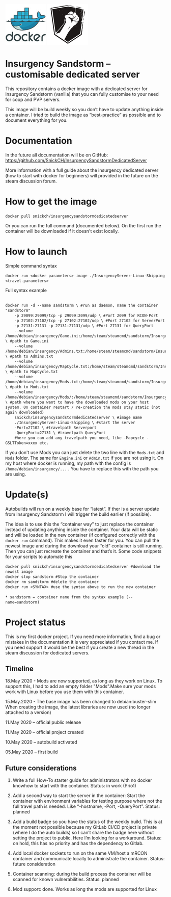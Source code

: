![](https://github.com/SnickCH/InsurgencySandstormDedicatedServer/blob/master/docker-logo.jpg)
![](https://github.com/SnickCH/InsurgencySandstormDedicatedServer/blob/master/sandstorm-logo.png)

# Insurgency Sandstorm – customisable dedicated server
This repository contains a docker image with a dedicated server for Insurgency Sandstorm (vanilla) that you can fully customise to your need for coop and PVP servers. 

This image will be build weekly so you don’t have to update anything inside a container. I tried to build the image as “best-practice” as possible and to document everything for you. 


# Documentation
In the future all documentation will be on GitHub: https://github.com/SnickCH/InsurgencySandstormDedicatedServer

More information with a full guide about the insurgency dedicated server (how to start with docker for beginners) will provided in the future on the steam discussion forum.

# How to get the image
```docker pull snickch/insurgencysandstormdedicatedserver```

Or you can run the full command (documented below). On the first run the container will be downloaded if it doesn't exist locally.


# How to launch

Simple command syntax
```
docker run <docker parameters> image ./InsurgencyServer-Linux-Shipping <travel-parameters>
```

Full syntax example
```

docker run -d --name sandstorm \ #run as daemon, name the container "sandstorm"
	-p 29099:29099/tcp -p 29099:2099/udp \ #Port 2099 for RCON-Port
	-p 27102:27102/tcp -p 27102:27102/udp \ #Port 27102 for ServerPort
	-p 27131:27131 -p 27131:27131/udp \ #Port 27131 for QueryPort
	--volume /home/debian/insurgency/Game.ini:/home/steam/steamcmd/sandstorm/Insurgency/Saved/Config/LinuxServer/Game.ini:ro \ #path to Game.ini
	--volume /home/debian/insurgency/Admins.txt:/home/steam/steamcmd/sandstorm/Insurgency/Saved/Config/LinuxServer/Admins.txt:ro \ #path to Admins.txt
	--volume /home/debian/insurgency/MapCycle.txt:/home/steam/steamcmd/sandstorm/Insurgency/Config/LinuxServer/MapCycle.txt:ro \ #path to MapCycle.txt
	--volume /home/debian/insurgency/Mods.txt:/home/steam/steamcmd/sandstorm/Insurgency/Config/LinuxServer/Mods.txt:ro \ #path to Mods.txt
	--volume /home/debian/insurgency/Mods/:/home/steam/steamcmd/sandstorm/Insurgency/Mods \ #path where you want to have the downloaded mods on your host system. On container restart / re-creation the mods stay static (not again downloaded)
	snickch/insurgencysandstormdedicatedserver \ #image name
	./InsurgencyServer-Linux-Shipping \ #start the server
	-Port=27102 \ #travelpath Serverport
	-QueryPort=27131 \ #travelpath QueryPort
	#here you can add any travelpath you need, like -Mapcycle -GSLTToken=xxxx etc.
```
If you don't use Mods you can just delete the two line with the ``` Mods.txt ``` and ```Mods``` folder. The same for ``` Engine.ini ``` or ``` Admin.txt ``` if you are not using it. On my host where docker is running, my path with the config is ``` /home/debian/insurgency/... ``` . You have to replace this with the path you are using.


# Update(s)
Autobuilds will run on a weekly base for “latest”. If ther is a server update from Insurgency Sandstorm I will trigger the build earlier (if possible).

The idea is to use this the “container way” to just replace the container instead of updating anything inside the container. Your data will be static and will be loaded in the new container (if configured correctly with the ``` docker run``` command). This makes it even faster for you. You can pull the newest image and during the download your “old” container is still running. Then you can just recreate the container and that’s it. Some code snippets for your scripts to automate this

```
docker pull snickch/insurgencysandstormdedicatedserver #download the newest image
docker stop sandstorm #Stop the container
docker rm sandstorm #delete the container
docker run <SYNTAX> #use the syntax above to run the new container

* sandstorm = container name from the syntax example (--name=sandstorm)
```



# Project status

This is my first docker project. If you need more information, find a bug or mistakes in the documentation it is very appreciated if you contact me. If you need support it would be the best if you create a new thread in the steam discussion for dedicated servers.


## Timeline

18.May 2020 - Mods are now supported, as long as they work on Linux. To support this, I had to add an empty folder "Mods".Make sure your mods work with Linux before you use them with this container.

15.May.2020 - The base image has been changed to debian:buster-slim When creating the image, the latest libraries are now used (no longer attached to a version)

11.May 2020 – official public release

11.May 2020 – official project created

10.May 2020 – autobuild activated

05.May 2020 – first build


## Future considerations
1) Write a full How-To starter guide for administrators with no docker knowhow to start with the container. Status: in work (Prio1)

2) Add a second way to start the server in the container: Start the container with environment variables for testing purpose where not the full travel path is needed. Like “-hostname, -Port, -QueryPort”. Status: planned

3) Add a build badge so you have the status of the weekly build. This is at the moment not possible because my GitLab CI/CD project is private (where I do the auto builds) so I can’t share the badge here without setting the project to public. Here I’m looking for a workaround. Status: on hold, this has no priority and has the dependency to Gitlab.

4) Add local docker sockets to run on the same VM/host a mRCON container and communicate locally to administrate the container. Status: future consideration

5) Container scanning: during the build process the container will be scanned for known vulnerabilities. Status: planned

6) Mod support: done. Works as long the mods are supported for Linux
